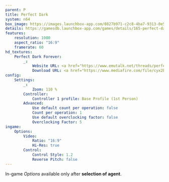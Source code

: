 ```yaml
---
parent: P
title: Perfect Dark
system: n64
box_image: https://images.launchbox-app.com/0827b971-c2c8-4ba7-9313-0e51e75eb496.jpg
details: https://gamesdb.launchbox-app.com/games/details/165-perfect-dark
features:
    resolution: 1080
    aspect_ratio: "16:9"
    framerate: 60
hd_textures:
    Perfect Dark Forever:
        _:
            Website URL: <a href="https://www.emutalk.net/threads/perfect-dark-texture-pack-wip-perfect-dark-forever.57318/" target="_blank">Link</a>
            Download URL: <a href="https://www.mediafire.com/file/cyx2bnf7ujm9mm7/Perfect+Dark+Forever+0.6g+GLN64+Rev+2b.7z/file" target="_blank">Link</a>
config:
    Settings:
        _:
            Zoom: 110 %
        Controller:
            Controller 1 profile: Base Profile (1st Person)
        Advanced:
            Use default count per operation: false
            Count per operation: 1
            Use default overclocking factor: false
            Overclocking Factor: 5
ingame:
    Options:
        Video:
            Ratio: "16:9"
            Hi-Res: true
        Control:
            Control Style: 1.2
            Reverse Pitch: false
---
```

In-game *Options* available only after **selection of agent**.
